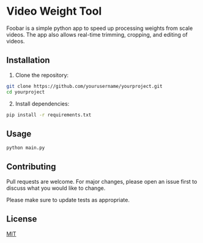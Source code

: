 # Video Weight Tool

Foobar is a simple python app to speed up processing weights from scale videos. The app also allows real-time trimming, cropping, and editing of videos.

## Installation

1. Clone the repository:
```bash
git clone https://github.com/yourusername/yourproject.git
cd yourproject
```

2. Install dependencies:
```bash
pip install -r requirements.txt
```

## Usage

```bash
python main.py
```

## Contributing

Pull requests are welcome. For major changes, please open an issue first
to discuss what you would like to change.

Please make sure to update tests as appropriate.

## License

[MIT](https://choosealicense.com/licenses/mit/)